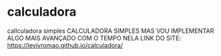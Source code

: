 # calculadora
callculadora simples
CALCULADORA SIMPLES MAS VOU IMPLEMENTAR ALGO MAIS AVANÇADO COM O TEMPO NELA
LINK DO SITE: https://levivromao.github.io/calculadora/
